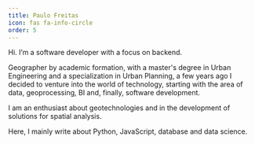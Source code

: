 ```yaml
---
title: Paulo Freitas
icon: fas fa-info-circle
order: 5
---
```


Hi. I’m a software developer with a focus on backend.

Geographer by academic formation, with a master's degree in Urban Engineering and a 
specialization in Urban Planning, a few years ago I decided to venture into the world of 
technology, starting with the area of data, geoprocessing, BI and, finally, software 
development.

I am an enthusiast about geotechnologies and in the development of solutions for spatial 
analysis.

Here, I mainly write about Python, JavaScript, database and data science.
